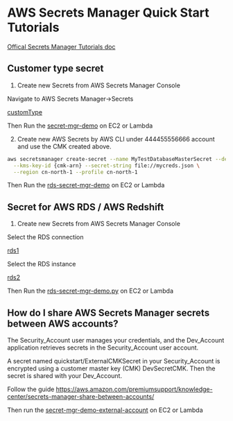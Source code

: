 # AWS Secrets Manager Quick Start Tutorials

[Offical Secrets Manager Tutorials doc](https://docs.aws.amazon.com/secretsmanager/latest/userguide/tutorials.html)

## Customer type secret
1. Create new Secrets from AWS Secrets Manager Console

Navigate to AWS Secrets Manager->Secrets

[customType](media/customType.png)

Then Run the [secret-mgr-demo](secret-mgr-demo.py) on EC2 or Lambda

2. Create new AWS Secrets by AWS CLI under 444455556666 account and use the CMK created above.
  ```bash
  aws secretsmanager create-secret --name MyTestDatabaseMasterSecret --description "Test secret for RDS" \
    --kms-key-id {cmk-arn} --secret-string file://mycreds.json \
    --region cn-north-1 --profile cn-north-1
  ```
Then Run the [rds-secret-mgr-demo](rds-secret-mgr-demo.py) on EC2 or Lambda

## Secret for AWS RDS / AWS Redshift
1. Create new Secrets from AWS Secrets Manager Console

Select the RDS connection

[rds1](media/rds1.png)

Select the RDS instance

[rds2](media/rds2.png)

Then Run the [rds-secret-mgr-demo.py](rds-secret-mgr-demo.py) on EC2 or Lambda

## How do I share AWS Secrets Manager secrets between AWS accounts?

The Security_Account user manages your credentials, and the Dev_Account application retrieves secrets in the Security_Account user account.

A secret named quickstart/ExternalCMKSecret in your Security_Account is encrypted using a customer master key (CMK) DevSecretCMK. Then the secret is shared with your Dev_Account.

Follow the guide https://aws.amazon.com/premiumsupport/knowledge-center/secrets-manager-share-between-accounts/

Then run the [secret-mgr-demo-external-account](secret-mgr-demo-external-account.py) on EC2 or Lambda

